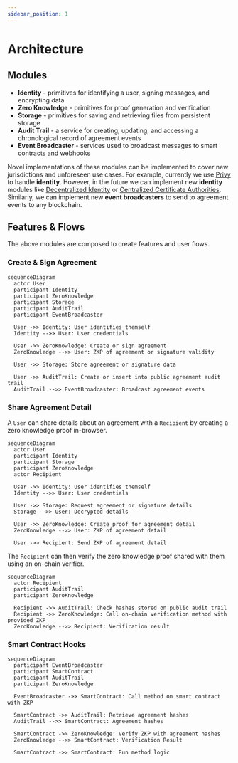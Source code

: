 ```yaml
---
sidebar_position: 1
---
```


# Architecture

## Modules

- **Identity** - primitives for identifying a user, signing messages, and encrypting data
- **Zero Knowledge** - primitives for proof generation and verification
- **Storage** - primitives for saving and retrieving files from persistent storage
- **Audit Trail** - a service for creating, updating, and accessing a chronological record of agreement events
- **Event Broadcaster** - services used to broadcast messages to smart contracts and webhooks

Novel implementations of these modules can be implemented to cover new jurisdictions and unforeseen use cases.
For example, currently we use [Privy](https://privy.io/) to handle **identity**. However, in the future we
can implement new **identity** modules like [Decentralized Identity](https://polygon.technology/polygon-id) or
[Centralized Certificate Authorities](https://en.wikipedia.org/wiki/Certificate_authority). Similarly, we can
implement new **event broadcasters** to send to agreement events to any blockchain.

## Features & Flows

The above modules are composed to create features and user flows.

### Create & Sign Agreement

```mermaid
sequenceDiagram
  actor User
  participant Identity
  participant ZeroKnowledge
  participant Storage
  participant AuditTrail
  participant EventBroadcaster

  User ->> Identity: User identifies themself
  Identity -->> User: User credentials

  User ->> ZeroKnowledge: Create or sign agreement
  ZeroKnowledge -->> User: ZKP of agreement or signature validity

  User ->> Storage: Store agreement or signature data

  User ->> AuditTrail: Create or insert into public agreement audit trail
  AuditTrail -->> EventBroadcaster: Broadcast agreement events
```

### Share Agreement Detail

A `User` can share details about an agreement with a `Recipient` by creating a zero knowledge proof
in-browser.

```mermaid
sequenceDiagram
  actor User
  participant Identity
  participant Storage
  participant ZeroKnowledge
  actor Recipient

  User ->> Identity: User identifies themself
  Identity -->> User: User credentials

  User ->> Storage: Request agreement or signature details
  Storage -->> User: Decrypted details

  User ->> ZeroKnowledge: Create proof for agreement detail
  ZeroKnowledge -->> User: ZKP of agreement detail

  User ->> Recipient: Send ZKP of agreement detail
```

The `Recipient` can then verify the zero knowledge proof shared with them using an on-chain verifier.

```mermaid
sequenceDiagram
  actor Recipient
  participant AuditTrail
  participant ZeroKnowledge

  Recipient ->> AuditTrail: Check hashes stored on public audit trail
  Recipient ->> ZeroKnowledge: Call on-chain verification method with provided ZKP
  ZeroKnowledge -->> Recipient: Verification result
```

### Smart Contract Hooks

```mermaid
sequenceDiagram
  participant EventBroadcaster
  participant SmartContract
  participant AuditTrail
  participant ZeroKnowledge

  EventBroadcaster ->> SmartContract: Call method on smart contract with ZKP

  SmartContract ->> AuditTrail: Retrieve agreement hashes
  AuditTrail -->> SmartContract: Agreement hashes

  SmartContract ->> ZeroKnowledge: Verify ZKP with agreement hashes
  ZeroKnowledge -->> SmartContract: Verification Result

  SmartContract ->> SmartContract: Run method logic
```
